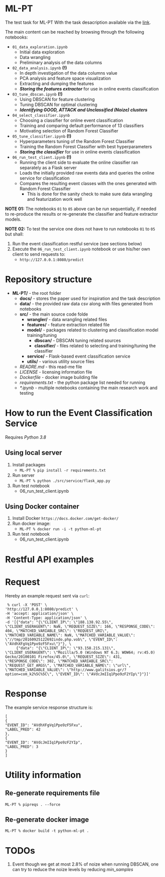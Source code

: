 # ML-PT
The test task for ML-PT With the task desacription available via the [link](https://heyiamsasha.notion.site/ML-PT-0bc4ce5012604ed397f040a1bdc29858).

The main content can be reached by browsing through the following notebooks:
* ``01_data_exploration.ipynb``
    - Initial data exploration
    - Data wrangling
    - Preliminary analysis of the data columns
* ``02_data_analysis.ipynb`` **(!)**
    - In depth investigation of the data columns value
    - PCA analysis and feature space visualization
    - Extracting and dumping the features
    - ***Storing the features extractor*** for use in online events classification
* ``03_tune_dbscan.ipynb`` **(!)**
    - Using DBSCAN for feature clustering
    - Tuning DBSCAN for optimal clustering
    - ***Identifying GOOD, ATTACK and Unclassified (Noize) clusters***
* ``04_select_classifier.ipynb``
    - Choosing a classifier for online event classification
    - Training and comparing default performance of 13 classifiers
    - Motivating selection of Random Forest Classifier 
* ``05_tune_classifier.ipynb`` **(!)**
    - Hyperparameters tuning of the Random Forest Classifier
    - Training the Random Forest Classifier with best hyperparameters
    - ***Storing the classifier*** for use in online events classification
* ``06_run_test_client.ipynb`` **(!)**
    - Running the client side to evaluate the online classifier ran separately as a Flask server
    - Loads the initially provided raw events data and queries the online service for classification
    - Compares the resulting event classes with the ones generated with Random Forest Classifier
        - This is done for the sanity check to make sure data wrangling and featurization work well

**NOTE 01:** The notebooks ``01`` to ``05`` above can be run sequentially, if needed to re-produce the results or re-generate the classifier and feature extractor models.

**NOTE 02:** To test the service one does not have to run notebooks ``01`` to ``05`` but shall:
1. Run the event classification restful service (see sections below)
2. Execute the ``06_run_test_client.ipynb`` notebook or use his/her own client to send requests to:
    * ``http://127.0.0.1:8080/predict``

# Repository structure

* **ML-PT/** - the root folder
    * **docs/** - stores the paper used for inspiration and the task description
    * **data/** - the provided raw data csv along with files generated from notebooks
    * **src/** - the main source code folde
        * **wrangler/** - data wrangling related files
        * **features/** - feature extraction related file
        * **model/** - packages related to clustering and classification model training/tuning
            * **dbscan/** - DBSCAN tuning related sources
            * **classifier/** - files related to selecting and training/tuning the classifier
        * **service/** - Flask-based event classification service
        * **utils/** - various utility source files
   * *READRE.md* - this read-me file
   * *LICENSE* - licensing information file
   * *Dockerfile* - docker image building file
   * *requirements.txt* - the python package list needed for running
   * *\*.ipynb* - multiple notebooks containing the main research work and testing

# How to run the Event Classification Service
Requires *Python 3.8*

## Using local server

1. Install packages
    * ``ML-PT % pip install -r requirements.txt``
2. Run server
    * ``ML-PT % python ./src/service/flask_app.py``
3. Run test notebook
    * 06_run_test_client.ipynb

## Using Docker container

1. Install Docker
     ``https://docs.docker.com/get-docker/``
3. Run docker image:
    * ``ML-PT % docker run -i -t python-ml-pt``
4. Run test notebook
    * 06_run_test_client.ipynb

# Restful API examples

# Request
Hereby an example request sent via ``curl``:

```
 % curl -X 'POST' \
'http://127.0.0.1:8080/predict' \
-H 'accept: application/json' \
-H 'Content-Type: application/json' \
-d '[{"data": "{\"CLIENT_IP\": \"188.138.92.55\", \"CLIENT_USERAGENT\": NaN, \"REQUEST_SIZE\": 166, \"RESPONSE_CODE\": 404, \"MATCHED_VARIABLE_SRC\": \"REQUEST_URI\", \"MATCHED_VARIABLE_NAME\": NaN, \"MATCHED_VARIABLE_VALUE\": \"//tmp/20160925122692indo.php.vob\", \"EVENT_ID\": \"AVdhXFgVq1Ppo9zF5Fxu\"}"}, \
     {"data": "{\"CLIENT_IP\": \"93.158.215.131\", \"CLIENT_USERAGENT\": \"Mozilla/5.0 (Windows NT 6.3; WOW64; rv:45.0) Gecko/20100101 Firefox/45.0\", \"REQUEST_SIZE\": 431, \"RESPONSE_CODE\": 302, \"MATCHED_VARIABLE_SRC\": \"REQUEST_GET_ARGS\", \"MATCHED_VARIABLE_NAME\": \"url\", \"MATCHED_VARIABLE_VALUE\": \"http://www.galitsios.gr/?option=com_k2%5C%5C\", \"EVENT_ID\": \"AVdcJmIIq1Ppo9zF2YIp\"}"}]'
```

# Response
The example service response structure is:

```
[
{
"EVENT_ID": "AVdhXFgVq1Ppo9zF5Fxu",
"LABEL_PRED": 42
},
{
"EVENT_ID": "AVdcJmIIq1Ppo9zF2YIp",
"LABEL_PRED": 3
}
]
```

# Utility information

## Re-generate requirements file
``ML-PT % pipreqs . --force``

## Re-generate docker image
``ML-PT % docker build -t python-ml-pt .``

# TODOs
1. Event though we get at most 2.8% of noize when running DBSCAN, one can try to reduce the noize levels by reducing *min_samples*
